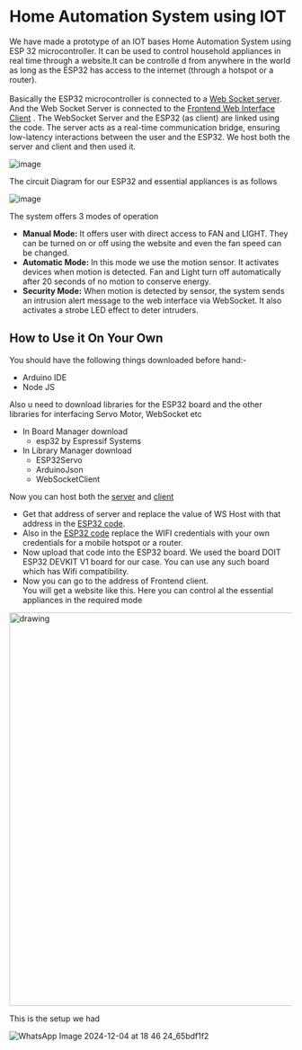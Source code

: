 ﻿# Home Automation System using IOT

 We have made a prototype of an IOT bases Home Automation System using ESP 32 microcontroller. It can be used to control household appliances in real time through a website.It can be controlle  d from anywhere in the world as long as the ESP32 has access to the internet (through a hotspot or a router). \
 \
 Basically the ESP32 microcontroller is connected to a [Web Socket server](./server). And the Web Socket Server is connected to the [Frontend Web Interface Client](./client) . The WebSocket Server and the ESP32 (as client) are linked using the code. The server acts as a real-time communication bridge, ensuring low-latency interactions between the user and the ESP32.  We host both the server and client and then used it.  

![image](https://github.com/user-attachments/assets/c6b25a87-a4e3-41ac-b0a3-c804e7f3e2b8)


The circuit Diagram for our ESP32 and essential appliances is as follows   

![image](https://github.com/user-attachments/assets/1f0d69df-d146-4d94-9711-c99a069a7209)


 
 The system offers 3 modes of operation
 - **Manual Mode:** It offers user with direct access to FAN and LIGHT. They can be turned on or off using the website and even the fan speed can be changed.
 - **Automatic Mode:**  In this mode we use the motion sensor. It activates devices when motion is detected. Fan and Light turn off automatically after 20 seconds of no motion to conserve energy.
 - **Security Mode:** When motion is detected by sensor, the system sends an intrusion alert message to the web interface via WebSocket. It also activates a strobe LED effect to deter intruders.

## How to Use it On Your Own

You should have the following things downloaded before hand:-
- Arduino IDE
- Node JS

Also u need to download libraries for the ESP32 board and the other libraries for interfacing Servo Motor, WebSocket etc
- In Board Manager download
  - esp32 by Espressif Systems 
- In Library Manager download
  - ESP32Servo 
  - ArduinoJson
  - WebSocketClient

Now you can host both the [server](./server) and [client](./client)

- Get that address of server and replace the value of WS Host with that address in the [ESP32 code](./esp32). 
- Also in the [ESP32 code](./esp32) replace the WIFI credentials with your own credentials for a mobile hotspot or a router.
- Now upload that code into the ESP32 board. We used the board DOIT ESP32 DEVKIT V1 board for our case. You can use any such board which has Wifi compatibility.
- Now you can go to the address of Frontend client.\
You will get a website like this. Here you can control al the essential appliances in the required mode
<img src="https://github.com/user-attachments/assets/92c89c43-6bc1-4e74-a40c-5741e871d64f" alt="drawing" style="height:700px;"/>


This is the setup we had

![WhatsApp Image 2024-12-04 at 18 46 24_65bdf1f2](https://github.com/user-attachments/assets/8f7408c1-ad36-40bc-9940-872838bd0faa)


 
